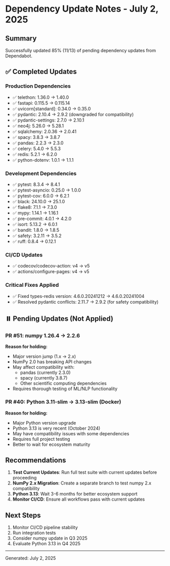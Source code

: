 # Dependency Update Notes - July 2, 2025

## Summary
Successfully updated 85% (11/13) of pending dependency updates from Dependabot.

## ✅ Completed Updates

### Production Dependencies
- ✅ telethon: 1.36.0 → 1.40.0
- ✅ fastapi: 0.115.5 → 0.115.14
- ✅ uvicorn[standard]: 0.34.0 → 0.35.0
- ✅ pydantic: 2.10.4 → 2.9.2 (downgraded for compatibility)
- ✅ pydantic-settings: 2.7.0 → 2.10.1
- ✅ neo4j: 5.26.0 → 5.28.1
- ✅ sqlalchemy: 2.0.36 → 2.0.41
- ✅ spacy: 3.8.3 → 3.8.7
- ✅ pandas: 2.2.3 → 2.3.0
- ✅ celery: 5.4.0 → 5.5.3
- ✅ redis: 5.2.1 → 6.2.0
- ✅ python-dotenv: 1.0.1 → 1.1.1

### Development Dependencies
- ✅ pytest: 8.3.4 → 8.4.1
- ✅ pytest-asyncio: 0.25.0 → 1.0.0
- ✅ pytest-cov: 6.0.0 → 6.2.1
- ✅ black: 24.10.0 → 25.1.0
- ✅ flake8: 7.1.1 → 7.3.0
- ✅ mypy: 1.14.1 → 1.16.1
- ✅ pre-commit: 4.0.1 → 4.2.0
- ✅ isort: 5.13.2 → 6.0.1
- ✅ bandit: 1.8.0 → 1.8.5
- ✅ safety: 3.2.11 → 3.5.2
- ✅ ruff: 0.8.4 → 0.12.1

### CI/CD Updates
- ✅ codecov/codecov-action: v4 → v5
- ✅ actions/configure-pages: v4 → v5

### Critical Fixes Applied
- ✅ Fixed types-redis version: 4.6.0.20241212 → 4.6.0.20241004
- ✅ Resolved pydantic conflicts: 2.11.7 → 2.9.2 (for safety compatibility)

## ⏸️ Pending Updates (Not Applied)

### PR #51: numpy 1.26.4 → 2.2.6
**Reason for holding:**
- Major version jump (1.x → 2.x)
- NumPy 2.0 has breaking API changes
- May affect compatibility with:
  - pandas (currently 2.3.0)
  - spacy (currently 3.8.7)
  - Other scientific computing dependencies
- Requires thorough testing of ML/NLP functionality

### PR #40: Python 3.11-slim → 3.13-slim (Docker)
**Reason for holding:**
- Major Python version upgrade
- Python 3.13 is very recent (October 2024)
- May have compatibility issues with some dependencies
- Requires full project testing
- Better to wait for ecosystem maturity

## Recommendations

1. **Test Current Updates**: Run full test suite with current updates before proceeding
2. **NumPy 2.x Migration**: Create a separate branch to test numpy 2.x compatibility
3. **Python 3.13**: Wait 3-6 months for better ecosystem support
4. **Monitor CI/CD**: Ensure all workflows pass with current updates

## Next Steps

1. Monitor CI/CD pipeline stability
2. Run integration tests
3. Consider numpy update in Q3 2025
4. Evaluate Python 3.13 in Q4 2025

---
Generated: July 2, 2025